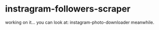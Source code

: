 # instragram-followers-scraper

working on it... you can look at: instagram-photo-downloader meanwhile. 